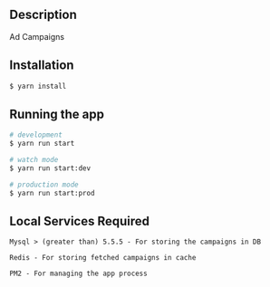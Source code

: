 ## Description

Ad Campaigns

## Installation

```bash
$ yarn install
```

## Running the app

```bash
# development
$ yarn run start

# watch mode
$ yarn run start:dev

# production mode
$ yarn run start:prod
```

## Local Services Required

```
Mysql > (greater than) 5.5.5 - For storing the campaigns in DB

Redis - For storing fetched campaigns in cache

PM2 - For managing the app process
``` 
